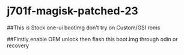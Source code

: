 # j701f-magisk-patched-23

##This is Stock one-ui bootimg don't try on Custom/GSI roms

##Firstly enable OEM unlock then flash this boot.img through odin or recovery

